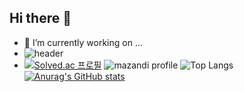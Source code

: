 ## Hi there 👋
- 🔭 I’m currently working on ...
- ![header](https://capsule-render.vercel.app/api?type=waving&color=auto&height=300&section=header&text=안녕하세요&fontSize=90)
- [![Solved.ac
프로필](http://mazassumnida.wtf/api/v2/generate_badge?boj=lyy1379)](https://solved.ac/lyy1379)
![mazandi profile](http://mazandi.herokuapp.com/api?handle=lyy1379&theme=warm)
![Top Langs](https://github-readme-stats.vercel.app/api/top-langs/?username=Lse-Yeong&langs_count=8)
[![Anurag's GitHub stats](https://github-readme-stats.vercel.app/api?username=Lse-Yeong)](https://github.com/anuraghazra/github-readme-stats)
<!--
**LSe-Yeong/Lse-Yeong** is a ✨ _special_ ✨ repository because its `README.md` (this file) appears on your GitHub profile.

Here are some ideas to get you started:

- 🔭 I’m currently working on ...
- 🌱 I’m currently learning ...
- 👯 I’m looking to collaborate on ...
- 🤔 I’m looking for help with ...
- 💬 Ask me about ...
- 📫 How to reach me: ...
- 😄 Pronouns: ...
- ⚡ Fun fact: ...
-->
